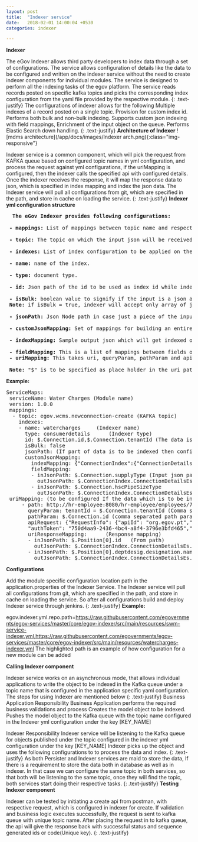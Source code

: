 ```yaml
---
layout: post
title:  "Indexer service"
date:   2018-02-01 14:00:04 +0530
categories: indexer

---
```


<b>Indexer</b>

The eGov Indexer allows third party developers to index data through a set of configurations. The service allows configuration of details like the data to be configured and written on the indexer service without the need to create indexer components for individual modules. The service is designed to perform all the indexing tasks of the egov platform. The service reads records posted on specific kafka topics and picks the corresponding index configuration from the yaml file provided by the respective module.
{: .text-justify}
The configurations of indexer allows for the following
Multiple indexes of a record posted on a single topic.
Provision for custom index id.
Performs both bulk and non-bulk indexing.
Supports custom json indexing with field mappings, Enrichment of the input object on the queue.
Performs Elastic Search down handling.
{: .text-justify}
<b>Architecture of Indexer</b>
![mdms architecture](/app/docs/images/Indexer arch.png){:class="img-responsive"}


Indexer service is a common component, which will pick the request from KAFKA queue based on configured topic names in yml configuration, and process the request against yml configurations, if the uriMapping is configured, then the indexer calls the specified api with configured details. Once the indexer receives the response, it will map the response data to json, which is specified in index mapping and index the json data. The Indexer service will pull all configurations from git, which are specified in the path, and store in cache on loading the service.
{: .text-justify}
<b>Indexer yml configuration structure</b>
<pre>
  <b>The eGov Indexer provides following configurations:</b><br>
<b> - mappings:</b> List of mappings between topic name and respective index configurations.<br>
<b> - topic:</b> The topic on which the input json will be received, This will be the parent topic for the list of index configs.<br>
<b> - indexes:</b> List of index configuration to be applied on the input json received on the parent topic.<br>
<b> - name:</b> name of the index.<br>
<b> - type:</b> document type.<br>
<b> - id:</b> Json path of the id to be used as index id while indexing. This takes comma separated Json paths to build custom index id. Values will be fetched from the json path and concatenated to form the indexId.<br>
<b> - isBulk:</b> boolean value to signify if the input is a json array or json object, true in the first case, false otherwise.<br> <b>Note:</b> if isBulk = true, indexer will accept only array of json objects as input.<br>
<b> - jsonPath:</b> Json Node path in case just a piece of the input json is to be indexed.<br>
<b> - customJsonMapping:</b> Set of mappings for building an entirely new json object to index onto ES.<br>
<b> - indexMapping:</b> Sample output json which will get indexed on to ES. This has to be provided by the respective module, if not provided, framework will fetch it from the ES. It is recommended to provide this.<br>
<b> - fieldMapping:</b> This is a list of mappings between fields of input and output json namely: inJsonPath and outJsonPath. It takes inJsonPath value from input json and puts it to outJsonPath field of output json.
<b> - uriMapping:</b> This takes uri, queryParam, pathParam and apiRequest as to first build the uri and hit the service to get the response and then takes a list of fieldMappings as above to map fields of the api response to the fields of output json.

 <b>Note:</b> "$" is to be specified as place holder in the uri path wherever the pathParam is to be substituted in order. queryParams should be comma separated.
</pre>
<b>Example:</b>
<pre>
ServiceMaps:
 serviceName: Water Charges (Module name)
 version: 1.0.0
 mappings:
  - topic: egov.wcms.newconnection-create (KAFKA topic)
    indexes:
    - name: watercharges	 (Indexer name)
      type: consumerdetails 	 (Indexer type)
      id: $.Connection.id,$.Connection.tenantId (The data is indexed based on this id. If it is not provided then the indexer will create one id and index the data)
      isBulk: false
      jsonPath: (If part of data is to be indexed then configure details below in custom json mapping)
      customJsonMapping:
        indexMapping: {"ConnectionIndex":{"ConnectionDetailsEs":{"id":13567,"connectionType":"PERMANENT","applicationType":"NEWCONNECTION","hscPipeSizeType":19.05,"pipesizeId":18,"executionDate":null,"supplyType":"SemiBulkType","noOfFlats":0,"supplyTypeId":11}}} 	(Sample Json, in which data is mapped from json paths configured below)
        fieldMapping:
        - inJsonPath: $.Connection.supplyType (Input json path)
          outJsonPath: $.ConnectionIndex.ConnectionDetailsEs.supplyType (data mapping from input json to sample json)
        - inJsonPath: $.Connection.hscPipeSizeType
          outJsonPath: $.ConnectionIndex.ConnectionDetailsEs.hscPipeSizeType
 uriMapping: (to be configured If the data which is to be indexed, is to get from any other api)
     - path: http://hr-employee:8080/hr-employee/employees/73/positions/_search (api from which data is to be fetched)
       queryParam: tenantId = $.Connection.tenantId (Comma separated query params)
       pathParam: $.Connection.id (comma separated path params)
       apiRequest: {"RequestInfo": {"apiId": "org.egov.pt","ver": "1.0","ts": 1502890899493,"action": "asd","did": "4354648646","key": "xyz","msgId": "654654", "requesterId": "61",
       "authToken": "750d4aa9-2436-4bc4-a8f4-3796e3bfd465","userInfo":{"id":73}}}(Sample api request body)
       uriResponseMapping:		(Response mapping)
       - inJsonPath: $.Position[0].id	(From path)
         outJsonPath: $.ConnectionIndex.ConnectionDetailsEs.hscPipeSizeType (To path)
       - inJsonPath: $.Position[0].deptdesig.designation.name
         outJsonPath: $.ConnectionIndex.ConnectionDetailsEs.connectionType
</pre>





<b>Configurations</b>

Add the module specific configuration location path in the application.properties of the Indexer Service. The Indexer service will pull all configurations from git, which are specified in the path, and store in cache on loading the service. So after all configurations build and deploy Indexer service through jenkins.
{: .text-justify}
<b>Example:</b>

egov.indexer.yml.repo.path=https://raw.githubusercontent.com/egovernments/egov-services/master/core/egov-indexer/src/main/resources/swm-service-indexer.yml,https://raw.githubusercontent.com/egovernments/egov-services/master/core/egov-indexer/src/main/resources/watercharges-indexer.yml
The highlighted path is an example of how configuration for a new module can be added

<b>Calling Indexer component</b>

Indexer service works on an asynchronous mode, that allows individual applications to write the object to be indexed in the Kafka queue under a topic name that is configured in the application specific yaml configuration. The steps for using Indexer are mentioned below
{: .text-justify}
Business Application Responsibility
Business Application performs the required business validations and process
Creates the model object to be indexed.
Pushes the model object to the Kafka queue with the topic name configured in the Indexer yml configuration under the key [KEY_NAME]

Indexer Responsibility
Indexer service will be listening to the Kafka queue for objects published under the topic configured in the indexer yml configuration under the key [KEY_NAME]
Indexer picks up the object and uses the following configurations to to process the data and index.
{: .text-justify}
As both Persister and Indexer services are maid to store the data, If there is a requirement to store the data both in database as well as in indexer. In that case we can configure the same topic in both services, so that both will be listening to the same topic, once they will find the topic, both services start doing their respective tasks.
{: .text-justify}
<b>Testing Indexer component</b>

Indexer can be tested by initiating a create api from postman, with respective request, which is configured in indexer for create. If validation and business logic executes successfully, the request is sent to kafka queue with unique topic name. After placing the request in to kafka queue, the api will give the response back with successful status and sequence generated ids or code(Unique key).
{: .text-justify}
